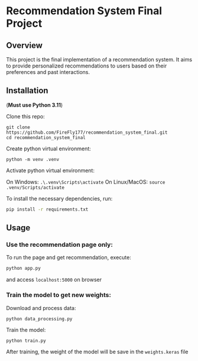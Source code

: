 # Recommendation System Final Project

## Overview
This project is the final implementation of a recommendation system. It aims to provide personalized recommendations to users based on their preferences and past interactions.

## Installation
(**Must use Python 3.11**)

Clone this repo:
```
git clone https://github.com/FireFly177/recommendation_system_final.git
cd recommendation_system_final
```

Create python virtual environment:
```
python -m venv .venv  
```

Activate python virtual environment:

On Windows: `.\.venv\Scripts\activate`
On Linux/MacOS: `source .venv/Scripts/activate`

To install the necessary dependencies, run:
```bash
pip install -r requirements.txt
```

## Usage
### Use the recommendation page only:
To run the page and get recommendation, execute:
```bash
python app.py
```

and access `localhost:5000` on browser


### Train the model to get new weights:
Download and process data:
```
python data_processing.py
```

Train the model:
```
python train.py
```
After training, the weight of the model will be save in the `weights.keras` file



